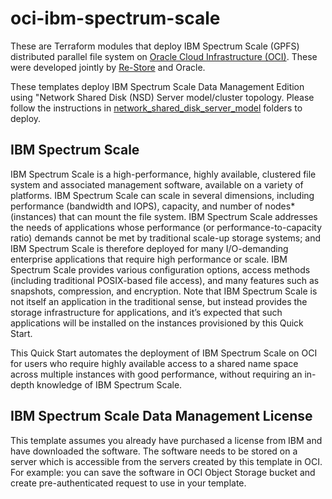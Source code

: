 # oci-ibm-spectrum-scale
These are Terraform modules that deploy IBM Spectrum Scale (GPFS) distributed parallel file system on [Oracle Cloud Infrastructure (OCI)](https://cloud.oracle.com/en_US/cloud-infrastructure).   These were developed jointly by [Re-Store](https://www.re-store.net/) and Oracle.

These templates deploy IBM Spectrum Scale Data Management Edition using "Network Shared Disk (NSD) Server model/cluster topology. Please follow the instructions in [network_shared_disk_server_model](network_shared_disk_server_model)  folders to deploy.

## IBM Spectrum Scale
IBM Spectrum Scale is a high-performance, highly available, clustered file system and associated management software, available on a variety of platforms. IBM Spectrum Scale can scale in several dimensions, including performance (bandwidth and IOPS), capacity, and number of nodes* (instances) that can mount the file system. IBM Spectrum Scale addresses the needs of applications whose performance (or performance-to-capacity ratio) demands cannot be met by traditional scale-up storage systems; and IBM Spectrum Scale is therefore deployed for many I/O-demanding enterprise applications that require high
performance or scale. IBM Spectrum Scale provides various configuration options, access methods (including traditional POSIX-based file access), and many features such as snapshots, compression, and encryption. Note that IBM Spectrum Scale is not itself an application in the traditional sense, but instead provides the storage infrastructure for
applications, and it’s expected that such applications will be installed on the instances
provisioned by this Quick Start.

This Quick Start automates the deployment of IBM Spectrum Scale on OCI for users who require highly available access to a shared name space across multiple instances with good performance, without requiring an in-depth knowledge of IBM Spectrum Scale. 

## IBM Spectrum Scale Data Management License 
This template assumes you already have purchased a license from IBM and have downloaded the software.  The software needs to be stored on a server which is accessible from the servers created by this template in OCI.  For example: you can save the software in OCI Object Storage bucket and create pre-authenticated request to use in your template.
